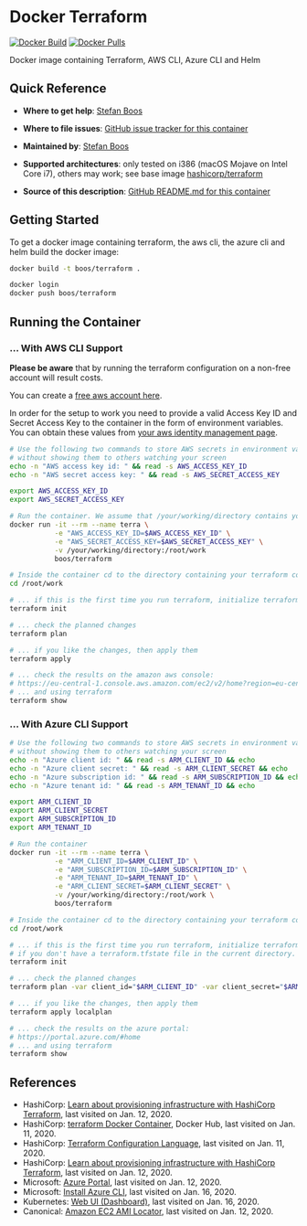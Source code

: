 # Docker Terraform

[![Docker Build](https://img.shields.io/docker/cloud/build/boos/terraform.svg)](https://hub.docker.com/repository/docker/boos/terraform)
[![Docker Pulls](https://img.shields.io/docker/pulls/boos/terraform.svg)](https://hub.docker.com/repository/docker/boos/terraform)

Docker image containing Terraform, AWS CLI, Azure CLI and Helm

## Quick Reference

-   **Where to get help**:
    [Stefan Boos](mailto:kontakt@boos.systems)

-   **Where to file issues**:
    [GitHub issue tracker for this container](https://github.com/wonderbird/docker-terraform/issues)

-   **Maintained by**:
    [Stefan Boos](mailto:kontakt@boos.systems)

-   **Supported architectures**:
    only tested on i386 (macOS Mojave on Intel Core i7), others may work; see base image [hashicorp/terraform](https://hub.docker.com/r/hashicorp/terraform)

-   **Source of this description**:
    [GitHub README.md for this container](https://github.com/wonderbird/docker-terraform/blob/master/README.md)

## Getting Started

To get a docker image containing terraform, the aws cli, the azure cli and helm build the docker image:

```sh
docker build -t boos/terraform .

docker login
docker push boos/terraform
```

## Running the Container

### ... With AWS CLI Support

**Please be aware** that by running the terraform configuration on a non-free account will result costs.

You can create a [free aws account here](https://aws.amazon.com/free/).

In order for the setup to work you need to provide a valid Access Key ID and Secret Access Key to the container in the form of environment variables. You can obtain these values from [your aws identity management page](https://console.aws.amazon.com/iam/home?region=eu-central-1#/security_credentials).

```sh
# Use the following two commands to store AWS secrets in environment variables
# without showing them to others watching your screen
echo -n "AWS access key id: " && read -s AWS_ACCESS_KEY_ID
echo -n "AWS secret access key: " && read -s AWS_SECRET_ACCESS_KEY

export AWS_ACCESS_KEY_ID
export AWS_SECRET_ACCESS_KEY

# Run the container. We assume that /your/working/directory contains your terraform configuration
docker run -it --rm --name terra \
           -e "AWS_ACCESS_KEY_ID=$AWS_ACCESS_KEY_ID" \
           -e "AWS_SECRET_ACCESS_KEY=$AWS_SECRET_ACCESS_KEY" \
           -v /your/working/directory:/root/work
           boos/terraform

# Inside the container cd to the directory containing your terraform configuration
cd /root/work

# ... if this is the first time you run terraform, initialize terraform. Do this only, if you don't have a terraform.tfstate file in the current directory.
terraform init

# ... check the planned changes
terraform plan

# ... if you like the changes, then apply them
terraform apply

# ... check the results on the amazon aws console:
# https://eu-central-1.console.aws.amazon.com/ec2/v2/home?region=eu-central-1#Instances:sort=instanceId
# ... and using terraform
terraform show
```

### ... With Azure CLI Support

```sh
# Use the following two commands to store AWS secrets in environment variables
# without showing them to others watching your screen
echo -n "Azure client id: " && read -s ARM_CLIENT_ID && echo
echo -n "Azure client secret: " && read -s ARM_CLIENT_SECRET && echo
echo -n "Azure subscription id: " && read -s ARM_SUBSCRIPTION_ID && echo
echo -n "Azure tenant id: " && read -s ARM_TENANT_ID && echo

export ARM_CLIENT_ID
export ARM_CLIENT_SECRET
export ARM_SUBSCRIPTION_ID
export ARM_TENANT_ID

# Run the container
docker run -it --rm --name terra \
           -e "ARM_CLIENT_ID=$ARM_CLIENT_ID" \
           -e "ARM_SUBSCRIPTION_ID=$ARM_SUBSCRIPTION_ID" \
           -e "ARM_TENANT_ID=$ARM_TENANT_ID" \
           -e "ARM_CLIENT_SECRET=$ARM_CLIENT_SECRET" \
           -v /your/working/directory:/root/work \
           boos/terraform

# Inside the container cd to the directory containing your terraform configuration
cd /root/work

# ... if this is the first time you run terraform, initialize terraform. Do this only,
# if you don't have a terraform.tfstate file in the current directory.
terraform init

# ... check the planned changes
terraform plan -var client_id="$ARM_CLIENT_ID" -var client_secret="$ARM_CLIENT_SECRET" --out localplan

# ... if you like the changes, then apply them
terraform apply localplan

# ... check the results on the azure portal:
# https://portal.azure.com/#home
# ... and using terraform
terraform show
```

## References

* HashiCorp: [Learn about provisioning infrastructure with HashiCorp Terraform](https://learn.hashicorp.com/terraform), last visited on Jan. 12, 2020.
* HashiCorp: [terraform Docker Container](https://hub.docker.com/r/hashicorp/terraform), Docker Hub, last visited on Jan. 11, 2020.
* HashiCorp: [Terraform Configuration Language](https://www.terraform.io/docs/configuration/index.html), last visited on Jan. 11, 2020.
* HashiCorp: [Learn about provisioning infrastructure with HashiCorp Terraform](https://learn.hashicorp.com/terraform), last visited on Jan. 12, 2020.
* Microsoft: [Azure Portal](https://portal.azure.com/?quickstart=true#blade/Microsoft_Azure_Resources/QuickstartCenterBlade), last visited on Jan. 12, 2020.
* Microsoft: [Install Azure CLI](https://docs.microsoft.com/de-de/cli/azure/install-azure-cli?view=azure-cli-latest), last visited on Jan. 16, 2020.
* Kubernetes: [Web UI (Dashboard)](https://kubernetes.io/docs/tasks/access-application-cluster/web-ui-dashboard/), last visited on Jan. 16, 2020.
* Canonical: [Amazon EC2 AMI Locator](https://cloud-images.ubuntu.com/locator/ec2/), last visited on Jan. 12, 2020.